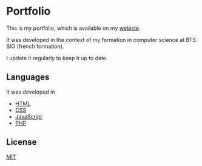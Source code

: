 # Portfolio

This is my portfolio, which is available on my [webiste](https://www.louis-gambart.fr/).

It was developed in the context of my formation in computer science at BTS SIO (french formation).

I update it regularly to keep it up to date.

## Languages

It was developed in
* [HTML](https://fr.wikipedia.org/wiki/Hypertext_Markup_Language)
* [CSS](https://fr.wikipedia.org/wiki/Cascading_Style_Sheets)
* [JavaScript](https://fr.wikipedia.org/wiki/JavaScript)
* [PHP](https://fr.wikipedia.org/wiki/PHP)

## License

[MIT](https://choosealicense.com/licenses/mit/)
